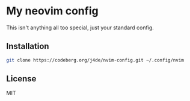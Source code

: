 # My neovim config

This isn't anything all too special, just your standard config.

## Installation

```bash
git clone https://codeberg.org/j4de/nvim-config.git ~/.config/nvim
```

## License

MIT
